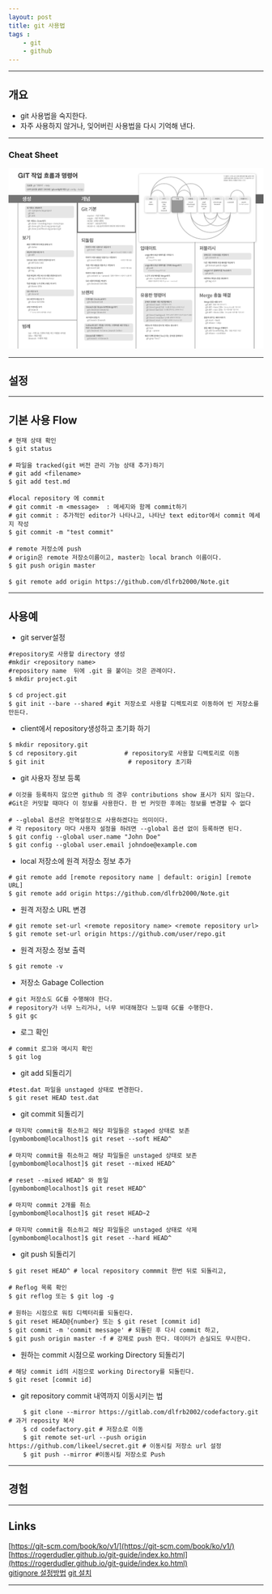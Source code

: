 ```yaml
---
layout: post
title: git 사용법
tags :
    - git
    - github
---
```


---

## 개요
* git 사용법을 숙지한다.
* 자주 사용하지 않거나, 잊어버린 사용법을 다시 기억해 낸다.

---

### Cheat Sheet
![](/images/posts/9.png)

---

## 설정

---

## 기본 사용 Flow
```shell
# 현재 상태 확인
$ git status 

# 파일을 tracked(git 버전 관리 가능 상태 추가)하기
# git add <filename>
$ git add test.md

#local repository 에 commit
# git commit -m <message>  : 메세지와 함께 commit하기
# git commit : 추가적인 editor가 나타나고, 나타난 text editor에서 commit 메세지 작성
$ git commit -m "test commit"

# remote 저정소에 push
# origin은 remote 저장소이름이고, master는 local branch 이름이다.
$ git push origin master

$ git remote add origin https://github.com/dlfrb2000/Note.git
```

---

## 사용예
* git server설정

```shell
#repository로 사용할 directory 생성
#mkdir <repository name>
#repository name  뒤에 .git 을 붙이는 것은 관례이다.
$ mkdir project.git 

$ cd project.git
$ git init --bare --shared #git 저장소로 사용할 디렉토리로 이동하여 빈 저장소를 만든다.
```

* client에서 repository생성하고 초기화 하기

```shell
$ mkdir repository.git
$ cd repository.git             # repository로 사용할 디렉토리로 이동
$ git init                       # repository 초기화
```

* git 사용자 정보 등록

```shell
# 이것을 등록하지 않으면 github 의 경우 contributions show 표시가 되지 않는다. 
#Git은 커밋할 때마다 이 정보를 사용한다. 한 번 커밋한 후에는 정보를 변경할 수 없다

# --global 옵션은 전역설정으로 사용하겠다는 의미이다.
# 각 repository 마다 사용자 설정을 하려면 --global 옵션 없이 등록하면 된다.
$ git config --global user.name "John Doe" 
$ git config --global user.email johndoe@example.com
```

* local 저장소에 원격 저장소 정보 추가

```shell
# git remote add [remote repository name | default: origin] [remote URL]
$ git remote add origin https://github.com/dlfrb2000/Note.git
```

* 원격 저장소 URL 변경

```shell
# git remote set-url <remote repository name> <remote repository url>
$ git remote set-url origin https://github.com/user/repo.git
```

* 원격 저장소 정보 출력

```shell
$ git remote -v
```

* 저장소 Gabage Collection

```shell
# git 저장소도 GC를 수행해야 한다. 
# repository가 너무 느리거나, 너무 비대해졌다 느낄때 GC를 수행한다.
$ git gc
```

* 로그 확인

```shell
# commit 로그와 메시지 확인
$ git log
```

* git add 되돌리기

```shell
#test.dat 파일을 unstaged 상태로 변경한다.
$ git reset HEAD test.dat
```

* git commit 되돌리기

```shell
# 마지막 commit을 취소하고 해당 파일들은 staged 상태로 보존
[gymbombom@localhost]$ git reset --soft HEAD^

# 마지막 commit을 취소하고 해당 파일들은 unstaged 상태로 보존
[gymbombom@localhost]$ git reset --mixed HEAD^

# reset --mixed HEAD^ 와 동일
[gymbombom@localhost]$ git reset HEAD^ 

# 마지막 commit 2개를 취소
[gymbombom@localhost]$ git reset HEAD~2 

# 마지막 commit을 취소하고 해당 파일들은 unstaged 상태로 삭제
[gymbombom@localhost]$ git reset --hard HEAD^
```

* git push 되돌리기

```shell
$ git reset HEAD^ # local repository commmit 한번 뒤로 되돌리고,

# Reflog 목록 확인
$ git reflog 또는 $ git log -g

# 원하는 시점으로 워킹 디렉터리를 되돌린다.
$ git reset HEAD@{number} 또는 $ git reset [commit id]
$ git commit -m 'commit message' # 되돌린 후 다시 commit 하고,
$ git push origin master -f # 강제로 push 한다. 데이터가 손실되도 무시한다.
```

* 원하는 commit 시점으로 working Directory 되돌리기

```shell
# 해당 commit id의 시점으로 working Directory를 되돌린다.
$ git reset [commit id]
```

* git repository commit 내역까지 이동시키는 법

```shell
	$ git clone --mirror https://gitlab.com/dlfrb2002/codefactory.git # 과거 reposity 복사
	$ cd codefactory.git # 저장소로 이동
	$ git remote set-url --push origin https://github.com/likeel/secret.git # 이동시킬 저장소 url 설정
	$ git push --mirror #이동시킬 저장소로 Push
```

---

## 경험

---

## Links
[https://git-scm.com/book/ko/v1/](https://git-scm.com/book/ko/v1/)  
[https://rogerdudler.github.io/git-guide/index.ko.html](https://rogerdudler.github.io/git-guide/index.ko.html)  
[gitignore 설정방법](http://emflant.tistory.com/127)
[git 설치](https://git-scm.com/download/linux)  

---












